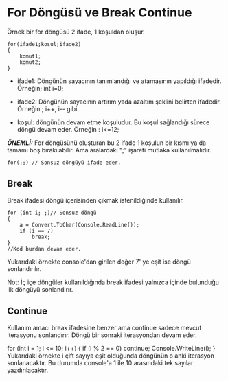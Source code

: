# For Döngüsü ve Break Continue

Örnek bir for döngüsü 2 ifade, 1 koşuldan oluşur.
```
for(ifade1;kosul;ifade2)
{
    komut1;
    komut2;
}
```
- ifade1: Döngünün sayacının tanımlandığı ve atamasının yapıldığı ifadedir. Örneğin; int i=0;

- ifade2: Döngünün sayacının artırım yada azaltım şeklini belirten ifadedir. Örneğin ; i++, i-- gibi.

- koşul: döngünün devam etme koşuludur. Bu koşul sağlandığı sürece döngü devam eder. Örneğin : i<=12;

***ÖNEMLİ:*** For döngüsünü oluşturan bu 2 ifade 1 koşulun bir kısmı ya da tamamı boş bırakılabilir. Ama aralardaki ";" işareti mutlaka kullanılmalıdır.

```for(;;) // Sonsuz döngüyü ifade eder.``` 
## Break
Break ifadesi döngü içerisinden çıkmak istenildiğinde kullanılır.
```
for (int i; ;)// Sonsuz döngü
{
    a = Convert.ToChar(Console.ReadLine());
    if (i == 7)
        break;
}
//Kod burdan devam eder. 
```

Yukarıdaki örnekte console'dan girilen değer 7' ye eşit ise döngü sonlandırılır.

Not: İç içe döngüler kullanıldığında break ifadesi yalnızca içinde bulunduğu ilk döngüyü sonlandırır.

## Continue 
Kullanım amacı break ifadesine benzer ama continue sadece mevcut iterasyonu sonlandırır. Döngü bir sonraki iterasyondan devam eder.

for (int i = 1; i <= 10; i++)
{
    if (i % 2 == 0)
        continue;
    Console.WriteLine(i);
}
Yukarıdaki örnekte i çift sayıya eşit olduğunda döngünün o anki iterasyon sonlanacaktır. Bu durumda console'a 1 ile 10 arasındaki tek sayılar yazdırılacaktır.
